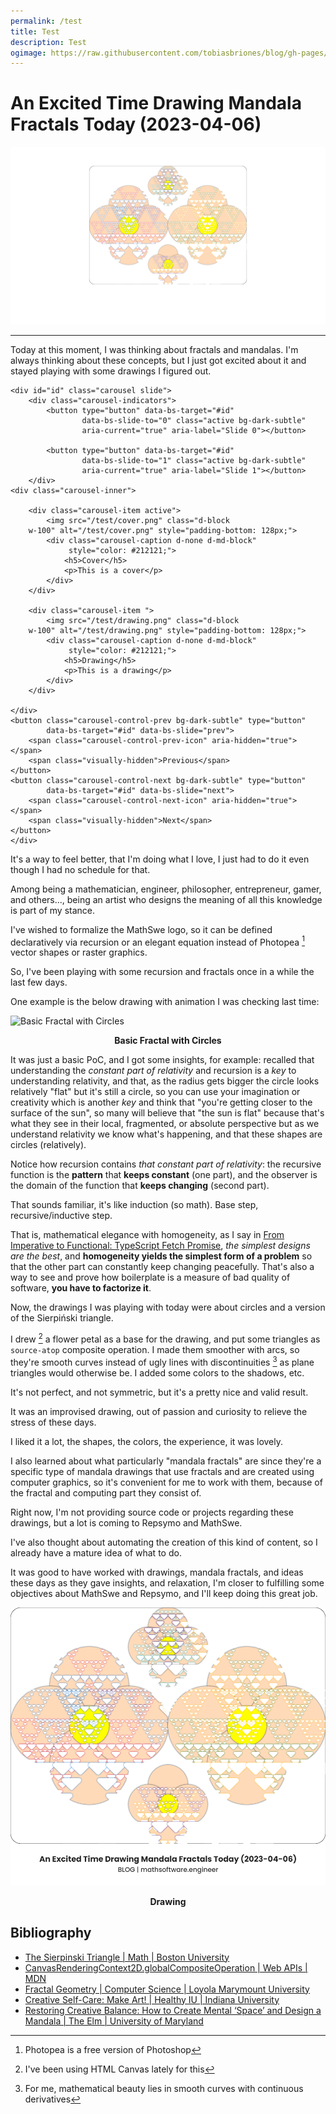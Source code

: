 ```yaml
---
permalink: /test
title: Test 
description: Test
ogimage: https://raw.githubusercontent.com/tobiasbriones/blog/gh-pages/math/swe/drawing/an-excited-time-drawing-mandala-fractals-today-2023-04-06/cover.png
---
```

<!-- Copyright (c) 2023 Tobias Briones. All rights reserved. -->
<!-- SPDX-License-Identifier: CC-BY-4.0 -->
<!-- This file is part of https://github.com/tobiasbriones/blog -->

# An Excited Time Drawing Mandala Fractals Today (2023-04-06)

![Cover](cover.png)

---

Today at this moment, I was thinking about fractals and mandalas. I'm always
thinking about these concepts, but I just got excited about it and stayed
playing with some drawings I figured out.


    <div id="id" class="carousel slide">
        <div class="carousel-indicators">
            <button type="button" data-bs-target="#id"
                    data-bs-slide-to="0" class="active bg-dark-subtle"
                    aria-current="true" aria-label="Slide 0"></button>
        
            <button type="button" data-bs-target="#id"
                    data-bs-slide-to="1" class="active bg-dark-subtle"
                    aria-current="true" aria-label="Slide 1"></button>
        </div>
    <div class="carousel-inner">

        <div class="carousel-item active">
            <img src="/test/cover.png" class="d-block
        w-100" alt="/test/cover.png" style="padding-bottom: 128px;">
            <div class="carousel-caption d-none d-md-block"
                 style="color: #212121;">
                <h5>Cover</h5>
                <p>This is a cover</p>
            </div>
        </div>
        
        <div class="carousel-item ">
            <img src="/test/drawing.png" class="d-block
        w-100" alt="/test/drawing.png" style="padding-bottom: 128px;">
            <div class="carousel-caption d-none d-md-block"
                 style="color: #212121;">
                <h5>Drawing</h5>
                <p>This is a drawing</p>
            </div>
        </div>

    </div>
    <button class="carousel-control-prev bg-dark-subtle" type="button"
            data-bs-target="#id" data-bs-slide="prev">
        <span class="carousel-control-prev-icon" aria-hidden="true"></span>
        <span class="visually-hidden">Previous</span>
    </button>
    <button class="carousel-control-next bg-dark-subtle" type="button"
            data-bs-target="#id" data-bs-slide="next">
        <span class="carousel-control-next-icon" aria-hidden="true"></span>
        <span class="visually-hidden">Next</span>
    </button>
    </div>

It's a way to feel better, that I'm doing what I love, I just had to do it even
though I had no schedule for that.

Among being a mathematician, engineer, philosopher, entrepreneur, gamer, and
others..., being an artist who designs the meaning of all this knowledge is part
of my stance.

I've wished to formalize the MathSwe logo, so it can be defined declaratively 
via recursion or an elegant equation instead of Photopea [^1] vector shapes 
or raster graphics.

[^1]: Photopea is a free version of Photoshop

So, I've been playing with some recursion and fractals once in a while the last
few days.

One example is the below drawing with animation I was checking last time:

![Basic Fractal with Circles](basic-fractal-with-circles.gif)

<figcaption>
<p align="center"><strong>Basic Fractal with Circles</strong></p>
</figcaption>

It was just a basic PoC, and I got some insights, for example: recalled that
understanding the *constant part of relativity* and recursion is a *key* to 
understanding relativity, and that, as the radius gets bigger the circle looks
relatively "flat" but it's still a circle, so you can use your imagination or 
creativity which is another *key* and think that "you're getting closer to the
surface of the sun", so many will believe that "the sun is flat" because that's
what they see in their local, fragmented, or absolute perspective but as we
understand relativity we know what's happening, and that these shapes are
circles (relatively).

Notice how recursion contains *that constant part of relativity*: the recursive
function is the **pattern** that **keeps constant** (one part), and the observer
is the domain of the function that **keeps changing** (second part).

That sounds familiar, it's like induction (so math). Base step,
recursive/inductive step.

That is, mathematical elegance with homogeneity, as I say in
[From Imperative to Functional: TypeScript Fetch Promise](from-imperative-to-functional-_-typescript-fetch-promise),
*the simplest designs are the best*, and **homogeneity yields the simplest
form of a problem** so that the other part can constantly keep changing
peacefully. That's also a way to see and prove how boilerplate is a measure
of bad quality of software, **you have to factorize it**.

Now, the drawings I was playing with today were about circles and a version
of the Sierpiński triangle.

I drew [^2] a flower petal as a base for the drawing, and put some triangles as
`source-atop` composite operation. I made them smoother with arcs, so they're
smooth curves instead of ugly lines with discontinuities [^3] as plane triangles
would otherwise be. I added some colors to the shadows, etc.

[^2]: I've been using HTML Canvas lately for this

[^3]: For me, mathematical beauty lies in smooth curves with continuous
    derivatives

It's not perfect, and not symmetric, but it's a pretty nice and valid result.

It was an improvised drawing, out of passion and curiosity to relieve the stress
of these days.

I liked it a lot, the shapes, the colors, the experience, it was lovely.

I also learned about what particularly "mandala fractals" are since they're a
specific type of mandala drawings that use fractals and are created using
computer graphics, so it's convenient for me to work with them, because of the
fractal and computing part they consist of.

Right now, I'm not providing source code or projects regarding these drawings,
but a lot is coming to Repsymo and MathSwe.

I've also thought about automating the creation of this kind of content, so I
already have a mature idea of what to do.

It was good to have worked with drawings, mandala fractals, and ideas these
days as they gave insights, and relaxation, I'm closer to fulfilling some
objectives about MathSwe and Repsymo, and I'll keep doing this great job.

![Drawing](drawing.png)

<figcaption>
<p align="center"><strong>Drawing</strong></p>
</figcaption>

## Bibliography

- [The Sierpinski Triangle \| Math \| Boston University](https://math.bu.edu/DYSYS/chaos-game/node2.html)
- [CanvasRenderingContext2D.globalCompositeOperation \| Web APIs \| MDN](https://developer.mozilla.org/en-US/docs/Web/API/CanvasRenderingContext2D/globalCompositeOperation)
- [Fractal Geometry \| Computer Science \| Loyola Marymount University](https://cs.lmu.edu/~ray/notes/fractals)
- [Creative Self-Care: Make Art! \| Healthy IU \| Indiana University](https://healthy.iu.edu/campus-programs-services/university/creative-self-care/mandalas.html)
- [Restoring Creative Balance: How to Create Mental ‘Space’ and Design a Mandala \| The Elm \| University of Maryland](https://elm.umaryland.edu/elm-stories/Elm-Stories-Content/Restoring-Creative-Balance-How-to-Create-Mental-Space-and-Design-a-Mandala.php)
